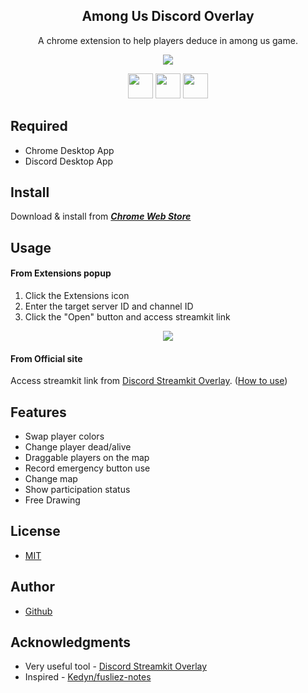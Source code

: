 <h2 align="center">Among Us Discord Overlay</h2>
<p align="center">A chrome extension to help players deduce in among us game.</p>

<p align="center">
 <img src="https://user-images.githubusercontent.com/67271461/104057200-17bdef80-5235-11eb-81da-1003bea7b7a3.gif"/>
</p>

<p align="center">
  <a href="https://jqueryui.com/"><img src="https://user-images.githubusercontent.com/67271461/104057526-a6cb0780-5235-11eb-8627-d18c87969cc5.png" height="40px;" /></a>
  <a href="http://bgrins.github.io/spectrum/"><img src="https://user-images.githubusercontent.com/67271461/104057533-a92d6180-5235-11eb-9c3a-d2666d551af7.png" height="40px;" /></a>
  <a href="http://fabricjs.com/"><img src="https://user-images.githubusercontent.com/67271461/104888448-1b2d4580-59b0-11eb-811f-2a12310df39d.png" height="40px;" /></a>
</p>

## Required
- Chrome Desktop App
- Discord Desktop App

## Install
Download & install from ***[Chrome Web Store](https://chrome.google.com/webstore/detail/among-us-discord-overlay/oommbconacammknogfinbibmnohcalpj)***

## Usage

#### From Extensions popup
1. Click the Extensions icon
2. Enter the target server ID and channel ID
3. Click the "Open" button and access streamkit link
<p align="center">
 <img src="https://user-images.githubusercontent.com/67271461/105638903-b9da0a80-5eb8-11eb-8eb2-ff2ff749ad10.png"/>
</p>

#### From Official site
Access streamkit link from [Discord Streamkit Overlay](https://streamkit.discord.com/overlay).
([How to use](https://support.discord.com/hc/en-us/articles/223415707))

## Features
- Swap player colors
- Change player dead/alive
- Draggable players on the map
- Record emergency button use
- Change map
- Show participation status
- Free Drawing

## License
- [MIT](https://github.com/Naoya79/Among-Us-Discord-Overlay/blob/main/LICENSE)

## Author
- [Github](https://github.com/Naoya79)

## Acknowledgments
- Very useful tool - [Discord Streamkit Overlay](https://streamkit.discord.com/overlay)
- Inspired - [Kedyn/fusliez-notes](https://github.com/Kedyn/fusliez-notes)
